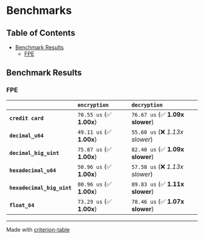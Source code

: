 # Benchmarks

## Table of Contents

- [Benchmark Results](#benchmark-results)
    - [FPE](#fpe)

## Benchmark Results

### FPE

|                            | `encryption`             | `decryption`                     |
|:---------------------------|:-------------------------|:-------------------------------- |
| **`credit card`**          | `70.55 us` (✅ **1.00x**) | `76.67 us` (✅ **1.09x slower**)  |
| **`decimal_u64`**          | `49.11 us` (✅ **1.00x**) | `55.60 us` (❌ *1.13x slower*)    |
| **`decimal_big_uint`**     | `75.87 us` (✅ **1.00x**) | `82.40 us` (✅ **1.09x slower**)  |
| **`hexadecimal_u64`**      | `50.96 us` (✅ **1.00x**) | `57.58 us` (❌ *1.13x slower*)    |
| **`hexadecimal_big_uint`** | `80.96 us` (✅ **1.00x**) | `89.83 us` (✅ **1.11x slower**)  |
| **`float_64`**             | `73.29 us` (✅ **1.00x**) | `78.46 us` (✅ **1.07x slower**)  |

---
Made with [criterion-table](https://github.com/nu11ptr/criterion-table)

